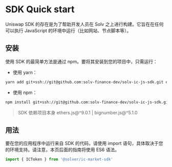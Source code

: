 # SDK Quick start

Uniswap SDK 的存在是为了帮助开发人员在 Solv 之上进行构建。它旨在在任何可以执行 JavaScript 的环境中运行（比如网站、节点脚本等）。

## 安装

使用 SDK 的最简单方法是通过 npm。要将其安装到您的项目中，只需运行：

* 使用 yarn： 

```bash
yarn add git+ssh://git@github.com:solv-finance-dev/solv-ic-js-sdk.git ethers bignumber.js -S
```

* 使用 npm： 

```bash
npm install git+ssh://git@github.com:solv-finance-dev/solv-ic-js-sdk.git ethers bignumber.js -S
```

> SDK 依赖项目本身 ethers.js@^9.0.1 | bignumber.js@^5.1.0

## 用法

要在您的应用程序中运行来自 SDK 的代码，请使用 import 语句，具体取决于您的环境支持。请注意，本页后面的指南将使用 ES6 语法。

```typescript
import { ICToken } from '@solver/ic-market-sdk'
```

